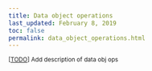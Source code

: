 ```yaml
---
title: Data object operations
last_updated: February 8, 2019
toc: false
permalink: data_object_operations.html
---
```


<small>[[TODO](/authoring.html)] Add description of data obj ops</small>
